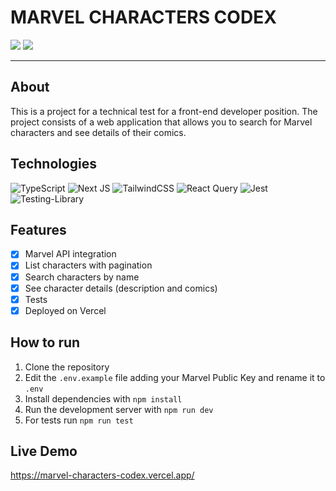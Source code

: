 # MARVEL CHARACTERS CODEX

<img src="https://i.imgur.com/2G0l9hw.png">
<img src="https://i.imgur.com/1bIztci.png">

---

## About

This is a project for a technical test for a front-end developer position. The project consists of a web application that allows you to search for Marvel characters and see details of their comics.

## Technologies

![TypeScript](https://img.shields.io/badge/typescript-%23007ACC.svg?style=for-the-badge&logo=typescript&logoColor=white)
![Next JS](https://img.shields.io/badge/Next-black?style=for-the-badge&logo=next.js&logoColor=white)
![TailwindCSS](https://img.shields.io/badge/tailwindcss-%2338B2AC.svg?style=for-the-badge&logo=tailwind-css&logoColor=white)
![React Query](https://img.shields.io/badge/-React%20Query-FF4154?style=for-the-badge&logo=react%20query&logoColor=white)
![Jest](https://img.shields.io/badge/-jest-%23C21325?style=for-the-badge&logo=jest&logoColor=white)
![Testing-Library](https://img.shields.io/badge/-TestingLibrary-%23E33332?style=for-the-badge&logo=testing-library&logoColor=white)

## Features

- [x] Marvel API integration
- [x] List characters with pagination
- [x] Search characters by name
- [x] See character details (description and comics)
- [x] Tests
- [x] Deployed on Vercel

## How to run

1. Clone the repository
2. Edit the `.env.example` file adding your Marvel Public Key and rename it to `.env`
3. Install dependencies with `npm install`
4. Run the development server with `npm run dev`
5. For tests run `npm run test`

## Live Demo

https://marvel-characters-codex.vercel.app/
